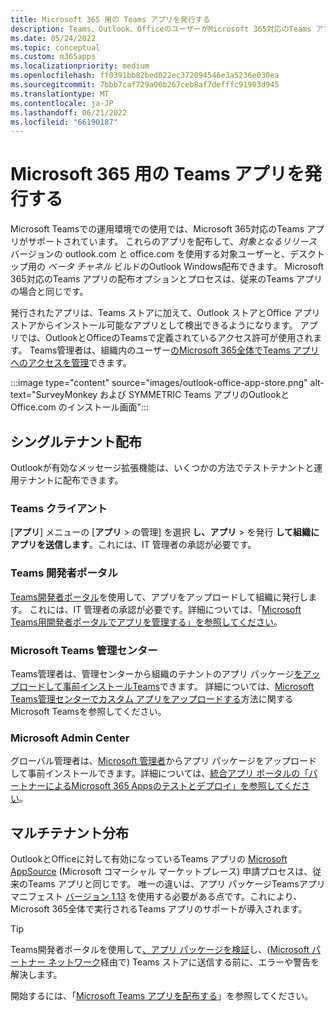 ```yaml
---
title: Microsoft 365 用の Teams アプリを発行する
description: Teams、Outlook、OfficeのユーザーがMicrosoft 365対応のTeams アプリを検出できるようにする方法について説明します。
ms.date: 05/24/2022
ms.topic: conceptual
ms.custom: m365apps
ms.localizationpriority: medium
ms.openlocfilehash: ff0391bb82bed022ec372094546e3a5236e030ea
ms.sourcegitcommit: 7bbb7caf729a00b267ceb8af7defffc91903d945
ms.translationtype: MT
ms.contentlocale: ja-JP
ms.lasthandoff: 06/21/2022
ms.locfileid: "66190187"
---
```

# <a name="publish-teams-apps-for-microsoft-365"></a>Microsoft 365 用の Teams アプリを発行する

Microsoft Teamsでの運用環境での使用では、Microsoft 365対応のTeams アプリがサポートされています。 これらのアプリを配布して、*対象となるリリース* バージョンの outlook.com と office.com を使用する対象ユーザーと、デスクトップ用の *ベータ チャネル* ビルドのOutlook Windows配布できます。 Microsoft 365対応のTeams アプリの配布オプションとプロセスは、従来のTeams アプリの場合と同じです。

発行されたアプリは、Teams ストアに加えて、Outlook ストアとOffice アプリ ストアからインストール可能なアプリとして検出できるようになります。 アプリでは、OutlookとOfficeのTeamsで定義されているアクセス許可が使用されます。 Teams管理者は、組織内のユーザー[のMicrosoft 365全体でTeams アプリへのアクセスを管理](/MicrosoftTeams/manage-third-party-teams-apps)できます。

:::image type="content" source="images/outlook-office-app-store.png" alt-text="SurveyMonkey および SYMMETRIC Teams アプリのOutlookとOffice.com のインストール画面":::

## <a name="single-tenant-distribution"></a>シングルテナント配布

Outlookが有効なメッセージ拡張機能は、いくつかの方法でテストテナントと運用テナントに配布できます。

### <a name="teams-client"></a>Teams クライアント

[**アプリ**] メニューの [**アプリ** > の管理] を選択 **し、アプリ** > を発行 **して組織にアプリを送信します**。これには、IT 管理者の承認が必要です。

### <a name="teams-developer-portal"></a>Teams 開発者ポータル

[Teams開発者ポータル](https://dev.teams.microsoft.com/)を使用して、アプリをアップロードして組織に発行します。 これには、IT 管理者の承認が必要です。詳細については、「[Microsoft Teams用開発者ポータルでアプリを管理する」を参照してください](../concepts/build-and-test/teams-developer-portal.md)。

### <a name="microsoft-teams-admin-center"></a>‎Microsoft Teams 管理センター

Teams管理者は、管理センターから組織のテナントのアプリ パッケージ[をアップロードして事前インストールTeams](https://admin.teams.microsoft.com/)できます。 詳細については、[Microsoft Teams管理センターでカスタム アプリをアップロードする](/MicrosoftTeams/upload-custom-apps)方法に関するMicrosoft Teamsを参照してください。

### <a name="microsoft-admin-center"></a>Microsoft Admin Center

グローバル管理者は、[Microsoft 管理者](https://admin.microsoft.com/)からアプリ パッケージをアップロードして事前インストールできます。詳細については、[統合アプリ ポータルの「パートナーによるMicrosoft 365 Appsのテストとデプロイ」を参照してください](/microsoft-365/admin/manage/test-and-deploy-microsoft-365-apps)。

## <a name="multitenant-distribution"></a>マルチテナント分布

OutlookとOfficeに対して有効になっているTeams アプリの [Microsoft AppSource](https://appsource.microsoft.com/) (Microsoft コマーシャル マーケットプレース) 申請プロセスは、従来のTeams アプリと同じです。 唯一の違いは、アプリ パッケージTeamsアプリ マニフェスト [バージョン 1.13](../tabs/how-to/using-teams-client-sdk.md) を使用する必要がある点です。これにより、Microsoft 365全体で実行されるTeams アプリのサポートが導入されます。

> [!TIP]
> Teams開発者ポータルを使用して[、アプリ パッケージを検証](https://dev.teams.microsoft.com/validation)し、([Microsoft パートナー ネットワーク](https://partner.microsoft.com/)経由で) Teams ストアに送信する前に、エラーや警告を解決します。

開始するには、「[Microsoft Teams アプリを配布する](../concepts/deploy-and-publish/apps-publish-overview.md)」を参照してください。
